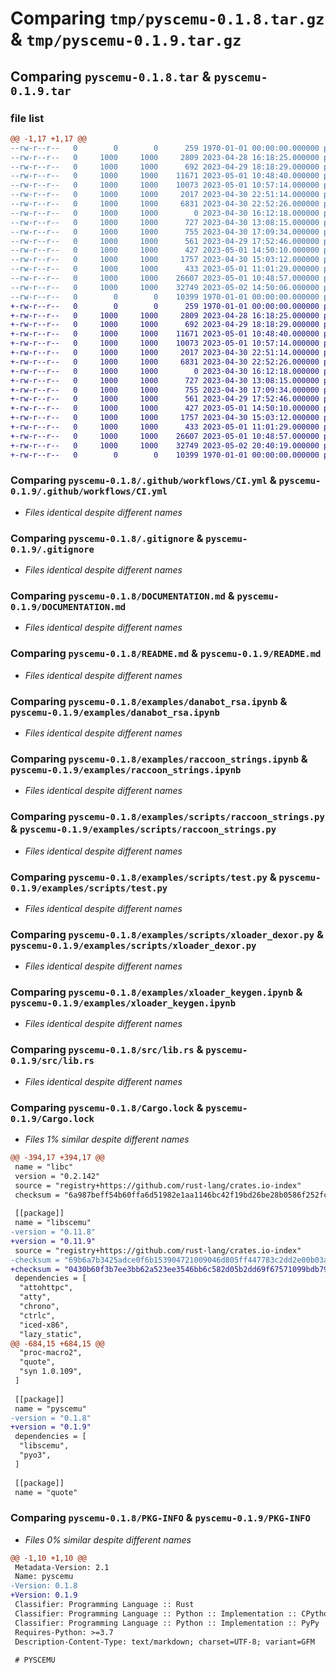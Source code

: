 # Comparing `tmp/pyscemu-0.1.8.tar.gz` & `tmp/pyscemu-0.1.9.tar.gz`

## Comparing `pyscemu-0.1.8.tar` & `pyscemu-0.1.9.tar`

### file list

```diff
@@ -1,17 +1,17 @@
--rw-r--r--   0        0        0      259 1970-01-01 00:00:00.000000 pyscemu-0.1.8/Cargo.toml
--rw-r--r--   0     1000     1000     2809 2023-04-28 16:18:25.000000 pyscemu-0.1.8/.github/workflows/CI.yml
--rw-r--r--   0     1000     1000      692 2023-04-29 18:18:29.000000 pyscemu-0.1.8/.gitignore
--rw-r--r--   0     1000     1000    11671 2023-05-01 10:48:40.000000 pyscemu-0.1.8/DOCUMENTATION.md
--rw-r--r--   0     1000     1000    10073 2023-05-01 10:57:14.000000 pyscemu-0.1.8/README.md
--rw-r--r--   0     1000     1000     2017 2023-04-30 22:51:14.000000 pyscemu-0.1.8/examples/danabot_rsa.ipynb
--rw-r--r--   0     1000     1000     6831 2023-04-30 22:52:26.000000 pyscemu-0.1.8/examples/raccoon_strings.ipynb
--rw-r--r--   0     1000     1000        0 2023-04-30 16:12:18.000000 pyscemu-0.1.8/examples/scripts/.ipynb_checkpoints/test-checkpoint.py
--rw-r--r--   0     1000     1000      727 2023-04-30 13:08:15.000000 pyscemu-0.1.8/examples/scripts/raccoon_strings.py
--rw-r--r--   0     1000     1000      755 2023-04-30 17:09:34.000000 pyscemu-0.1.8/examples/scripts/test.py
--rw-r--r--   0     1000     1000      561 2023-04-29 17:52:46.000000 pyscemu-0.1.8/examples/scripts/xloader_dexor.py
--rw-r--r--   0     1000     1000      427 2023-05-01 14:50:10.000000 pyscemu-0.1.8/examples/scripts/xloader_keygen.py
--rw-r--r--   0     1000     1000     1757 2023-04-30 15:03:12.000000 pyscemu-0.1.8/examples/xloader_keygen.ipynb
--rw-r--r--   0     1000     1000      433 2023-05-01 11:01:29.000000 pyscemu-0.1.8/pyproject.toml
--rw-r--r--   0     1000     1000    26607 2023-05-01 10:48:57.000000 pyscemu-0.1.8/src/lib.rs
--rw-r--r--   0     1000     1000    32749 2023-05-02 14:50:06.000000 pyscemu-0.1.8/Cargo.lock
--rw-r--r--   0        0        0    10399 1970-01-01 00:00:00.000000 pyscemu-0.1.8/PKG-INFO
+-rw-r--r--   0        0        0      259 1970-01-01 00:00:00.000000 pyscemu-0.1.9/Cargo.toml
+-rw-r--r--   0     1000     1000     2809 2023-04-28 16:18:25.000000 pyscemu-0.1.9/.github/workflows/CI.yml
+-rw-r--r--   0     1000     1000      692 2023-04-29 18:18:29.000000 pyscemu-0.1.9/.gitignore
+-rw-r--r--   0     1000     1000    11671 2023-05-01 10:48:40.000000 pyscemu-0.1.9/DOCUMENTATION.md
+-rw-r--r--   0     1000     1000    10073 2023-05-01 10:57:14.000000 pyscemu-0.1.9/README.md
+-rw-r--r--   0     1000     1000     2017 2023-04-30 22:51:14.000000 pyscemu-0.1.9/examples/danabot_rsa.ipynb
+-rw-r--r--   0     1000     1000     6831 2023-04-30 22:52:26.000000 pyscemu-0.1.9/examples/raccoon_strings.ipynb
+-rw-r--r--   0     1000     1000        0 2023-04-30 16:12:18.000000 pyscemu-0.1.9/examples/scripts/.ipynb_checkpoints/test-checkpoint.py
+-rw-r--r--   0     1000     1000      727 2023-04-30 13:08:15.000000 pyscemu-0.1.9/examples/scripts/raccoon_strings.py
+-rw-r--r--   0     1000     1000      755 2023-04-30 17:09:34.000000 pyscemu-0.1.9/examples/scripts/test.py
+-rw-r--r--   0     1000     1000      561 2023-04-29 17:52:46.000000 pyscemu-0.1.9/examples/scripts/xloader_dexor.py
+-rw-r--r--   0     1000     1000      427 2023-05-01 14:50:10.000000 pyscemu-0.1.9/examples/scripts/xloader_keygen.py
+-rw-r--r--   0     1000     1000     1757 2023-04-30 15:03:12.000000 pyscemu-0.1.9/examples/xloader_keygen.ipynb
+-rw-r--r--   0     1000     1000      433 2023-05-01 11:01:29.000000 pyscemu-0.1.9/pyproject.toml
+-rw-r--r--   0     1000     1000    26607 2023-05-01 10:48:57.000000 pyscemu-0.1.9/src/lib.rs
+-rw-r--r--   0     1000     1000    32749 2023-05-02 20:40:19.000000 pyscemu-0.1.9/Cargo.lock
+-rw-r--r--   0        0        0    10399 1970-01-01 00:00:00.000000 pyscemu-0.1.9/PKG-INFO
```

### Comparing `pyscemu-0.1.8/.github/workflows/CI.yml` & `pyscemu-0.1.9/.github/workflows/CI.yml`

 * *Files identical despite different names*

### Comparing `pyscemu-0.1.8/.gitignore` & `pyscemu-0.1.9/.gitignore`

 * *Files identical despite different names*

### Comparing `pyscemu-0.1.8/DOCUMENTATION.md` & `pyscemu-0.1.9/DOCUMENTATION.md`

 * *Files identical despite different names*

### Comparing `pyscemu-0.1.8/README.md` & `pyscemu-0.1.9/README.md`

 * *Files identical despite different names*

### Comparing `pyscemu-0.1.8/examples/danabot_rsa.ipynb` & `pyscemu-0.1.9/examples/danabot_rsa.ipynb`

 * *Files identical despite different names*

### Comparing `pyscemu-0.1.8/examples/raccoon_strings.ipynb` & `pyscemu-0.1.9/examples/raccoon_strings.ipynb`

 * *Files identical despite different names*

### Comparing `pyscemu-0.1.8/examples/scripts/raccoon_strings.py` & `pyscemu-0.1.9/examples/scripts/raccoon_strings.py`

 * *Files identical despite different names*

### Comparing `pyscemu-0.1.8/examples/scripts/test.py` & `pyscemu-0.1.9/examples/scripts/test.py`

 * *Files identical despite different names*

### Comparing `pyscemu-0.1.8/examples/scripts/xloader_dexor.py` & `pyscemu-0.1.9/examples/scripts/xloader_dexor.py`

 * *Files identical despite different names*

### Comparing `pyscemu-0.1.8/examples/xloader_keygen.ipynb` & `pyscemu-0.1.9/examples/xloader_keygen.ipynb`

 * *Files identical despite different names*

### Comparing `pyscemu-0.1.8/src/lib.rs` & `pyscemu-0.1.9/src/lib.rs`

 * *Files identical despite different names*

### Comparing `pyscemu-0.1.8/Cargo.lock` & `pyscemu-0.1.9/Cargo.lock`

 * *Files 1% similar despite different names*

```diff
@@ -394,17 +394,17 @@
 name = "libc"
 version = "0.2.142"
 source = "registry+https://github.com/rust-lang/crates.io-index"
 checksum = "6a987beff54b60ffa6d51982e1aa1146bc42f19bd26be28b0586f252fccf5317"
 
 [[package]]
 name = "libscemu"
-version = "0.11.8"
+version = "0.11.9"
 source = "registry+https://github.com/rust-lang/crates.io-index"
-checksum = "69b6a7b3425adce0f6b153904721009046d805ff447783c2dd2e00b03ac6afc9"
+checksum = "0430b60f3b7ee3bb62a523ee3546bb6c582d05b2dd69f67571099bdb7925699f"
 dependencies = [
  "attohttpc",
  "atty",
  "chrono",
  "ctrlc",
  "iced-x86",
  "lazy_static",
@@ -684,15 +684,15 @@
  "proc-macro2",
  "quote",
  "syn 1.0.109",
 ]
 
 [[package]]
 name = "pyscemu"
-version = "0.1.8"
+version = "0.1.9"
 dependencies = [
  "libscemu",
  "pyo3",
 ]
 
 [[package]]
 name = "quote"
```

### Comparing `pyscemu-0.1.8/PKG-INFO` & `pyscemu-0.1.9/PKG-INFO`

 * *Files 0% similar despite different names*

```diff
@@ -1,10 +1,10 @@
 Metadata-Version: 2.1
 Name: pyscemu
-Version: 0.1.8
+Version: 0.1.9
 Classifier: Programming Language :: Rust
 Classifier: Programming Language :: Python :: Implementation :: CPython
 Classifier: Programming Language :: Python :: Implementation :: PyPy
 Requires-Python: >=3.7
 Description-Content-Type: text/markdown; charset=UTF-8; variant=GFM
 
 # PYSCEMU
```

